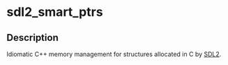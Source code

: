 # sdl2_smart_ptrs

## Description
Idiomatic C++ memory management for structures allocated in C by [SDL2](https://github.com/libsdl-org/SDL/tree/SDL2).
